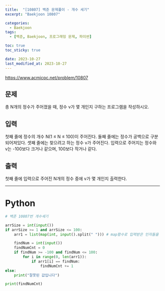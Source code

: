```yaml
---
title:  "[10807] 백준 문제풀이 - 개수 세기"
excerpt: "Baekjoon 10807"

categories:
  - Baekjoon
tags:
  - [백준, Baekjoon, 프로그래밍 문제, 파이썬]

toc: true
toc_sticky: true

date: 2023-10-27
last_modified_at: 2023-10-27
---
```


https://www.acmicpc.net/problem/10807

## 문제
총 N개의 정수가 주어졌을 때, 정수 v가 몇 개인지 구하는 프로그램을 작성하시오.

## 입력
첫째 줄에 정수의 개수 N(1 ≤ N ≤ 100)이 주어진다. 둘째 줄에는 정수가 공백으로 구분되어져있다. 셋째 줄에는 찾으려고 하는 정수 v가 주어진다. 입력으로 주어지는 정수와 v는 -100보다 크거나 같으며, 100보다 작거나 같다.

## 출력
첫째 줄에 입력으로 주어진 N개의 정수 중에 v가 몇 개인지 출력한다.

------------------------

# Python

```py
# 백준 10807번 개수세기

arrSize = int(input())
if arrSize >= 1 and arrSize <= 100:
    arr1 = list(map(int, input().split(" "))) # map함수로 입력받은 인자들을 int형으로 바꿔준 후에 list로 바꿔줌

    findNum = int(input())
    findNumCnt = 0
    if findNum >= -100 and findNum <= 100:
        for i in range(0, len(arr1)):
            if arr1[i] == findNum:
                findNumCnt += 1
else:
    print("잘못된 값입니다")

print(findNumCnt)
```
